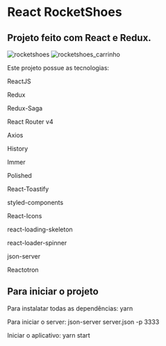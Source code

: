 # React RocketShoes
## Projeto feito com React e Redux.

![rocketshoes](https://user-images.githubusercontent.com/33705104/88815221-79136a00-d191-11ea-9851-7f3219468f08.jpg)
![rocketshoes_carrinho](https://user-images.githubusercontent.com/33705104/88817196-99dcbf00-d193-11ea-96d6-89386c36634d.jpg)

Este projeto possue as tecnologias:

ReactJS

Redux

Redux-Saga

React Router v4

Axios

History

Immer

Polished

React-Toastify

styled-components

React-Icons

react-loading-skeleton

react-loader-spinner

json-server

Reactotron

## Para iniciar o projeto

Para instalatar todas as dependências: yarn 

Para iniciar o server: json-server server.json -p 3333

Iniciar o aplicativo: yarn start
